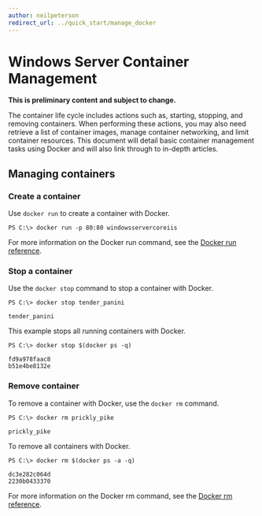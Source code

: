 ```yaml
---
author: neilpeterson
redirect_url: ../quick_start/manage_docker
---
```


# Windows Server Container Management

**This is preliminary content and subject to change.** 

The container life cycle includes actions such as, starting, stopping, and removing containers. When performing these actions, you may also need retrieve a list of container images, manage container networking, and limit container resources. This document will detail basic container management tasks using Docker and will also link through to in-depth articles. 

## Managing containers

### Create a container

Use `docker run` to create a container with Docker.

```none
PS C:\> docker run -p 80:80 windowsservercoreiis
```

For more information on the Docker run command, see the [Docker run reference]( https://docs.docker.com/engine/reference/run/).

### Stop a container

Use the `docker stop` command to stop a container with Docker.

```none
PS C:\> docker stop tender_panini

tender_panini
```

This example stops all running containers with Docker.

```none
PS C:\> docker stop $(docker ps -q)

fd9a978faac8
b51e4be8132e
```

### Remove container

To remove a container with Docker, use the `docker rm` command.

```none
PS C:\> docker rm prickly_pike

prickly_pike
``` 

To remove all containers with Docker.

```none
PS C:\> docker rm $(docker ps -a -q)

dc3e282c064d
2230b0433370
```

For more information on the Docker rm command, see the [Docker rm reference](https://docs.docker.com/engine/reference/commandline/rm/).
